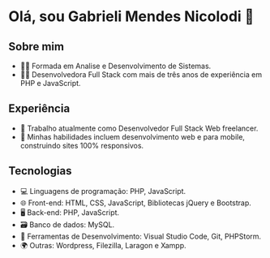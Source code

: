 
# Olá, sou Gabrieli Mendes Nicolodi 👋

## Sobre mim

- :woman_student: Formada em Analise e Desenvolvimento de Sistemas.
- 👨‍💻 Desenvolvedora Full Stack com mais de três anos de experiência em PHP e JavaScript.

## Experiência

- 💼 Trabalho atualmente como Desenvolvedor Full Stack Web freelancer.
- 🔧 Minhas habilidades incluem desenvolvimento web e para mobile, construindo sites 100% responsivos.

## Tecnologias

- 💻 Linguagens de programação: PHP, JavaScript.
- 🌐 Front-end: HTML, CSS, JavaScript, Bibliotecas jQuery e Bootstrap.
- 🖥️ Back-end: PHP, JavaScript.
- 🗃️ Banco de dados: MySQL.
- 🧰 Ferramentas de Desenvolvimento: Visual Studio Code, Git, PHPStorm.
- 🌍 Outras: Wordpress, Filezilla, Laragon e Xampp.